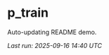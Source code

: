 # p_train

Auto-updating README demo.

<!--START_SECTION:status-->
_Last run: 2025-09-16 14:40 UTC_
<!--END_SECTION:status-->











































































































































































































































































































































































































































































































































































